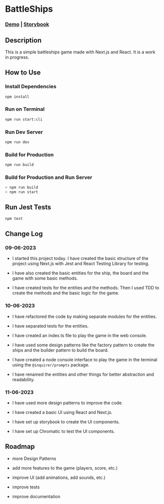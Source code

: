 # BattleShips

### [Demo](https://arfacod-battleships.vercel.app/) | [Storybook](https://develop--6486a99e62c3ba59643b6104.chromatic.com)

## Description
This is a simple battleships game made with Next.js and React. It is a work in progress.

## How to Use

### Install Dependencies

```bash
npm install
```

### Run on Terminal

```bash
npm run start:cli
```

### Run Dev Server

```bash
npm run dev
```

### Build for Production

```bash
npm run build
```



### Build for Production and Run Server

```bash
> npm run build
> npm run start
```


## Run Jest Tests

```bash
npm test
```

## Change Log

### 09-06-2023

- I started this project today. I have created the basic structure of the project using Next.js with Jest and React Testing Library for testing.

- I have also created the basic entities for the ship, the board and the game with some basic methods.

- I have created tests for the entities and the methods. Then I used TDD to create the methods and the basic logic for the game.

### 10-06-2023

- I have refactored the code by making separate modules for the entities.

- I have separated tests for the entities.

- I have created an index.ts file to play the game in the web console.

- I have used some design patterns like the factory pattern to create the ships and the builder pattern to build the board.

- I have created a node console interface to play the game in the terminal using the `@inquirer/prompts` package.

- I have renamed the entities and other things for better abstraction and readability. 

### 11-06-2023

- I have used more design patterns to improve the code.

- I have created a basic UI using React and Next.js.

- I have set up storybook to create the UI components.

- I have set up Chromatic to test the UI components.

## Roadmap 

- more Design Patterns

- add more features to the game (players, score, etc.)

- improve UI (add animations, add sounds, etc.)

- improve tests

- improve documentation

